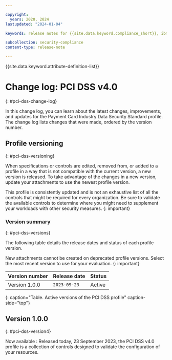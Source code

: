```yaml
---

copyright:
  years: 2020, 2024
lastupdated: "2024-01-04"

keywords: release notes for {{site.data.keyword.compliance_short}}, ibm security best practices, profile changes, enhancements, fixes, improvements

subcollection: security-compliance
content-type: release-note

---
```


{{site.data.keyword.attribute-definition-list}}

# Change log: PCI DSS v4.0
{: #pci-dss-change-log}

In this change log, you can learn about the latest changes, improvements, and updates for the Payment Card Industry Data Security Standard profile. The change log lists changes that were made, ordered by the version number.


## Profile versioning
{: #pci-dss-versioning}

When specifications or controls are edited, removed from, or added to a profile in a way that is not compatible with the current version, a new version is released. To take advantage of the changes in a new version, update your attachments to use the newest profile version. 

This profile is consistently updated and is not an exhaustive list of all the controls that might be required for every organization. Be sure to validate the available controls to determine where you might need to supplement your workloads with other security measures.
{: important}


### Version summary
{: #pci-dss-versions}

The following table details the release dates and status of each profile version.

New attachments cannot be created on deprecated profile versions. Select the most recent version to use for your evaluation.
{: important}

| Version number | Release date | Status |
|:---------------|:-------------|:-------|
| Version 1.0.0 | `2023-09-23` | Active |
{: caption="Table. Active versions of the PCI DSS profile" caption-side="top"}


## Version 1.0.0
{: #pci-dss-version4}

Now available
:   Released today, 23 September 2023, the PCI DSS v4.0 profile is a collection of controls designed to validate the configuration of your resources.
